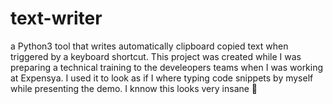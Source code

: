 # text-writer
a  Python3 tool that writes automatically clipboard copied text when triggered by a keyboard shortcut. This project was created while I was preparing a technical training to the develeopers teams when I was working at Expensya. I used it to look as if I where typing code snippets by myself while presenting the demo. I knnow this looks very insane 🙈 
